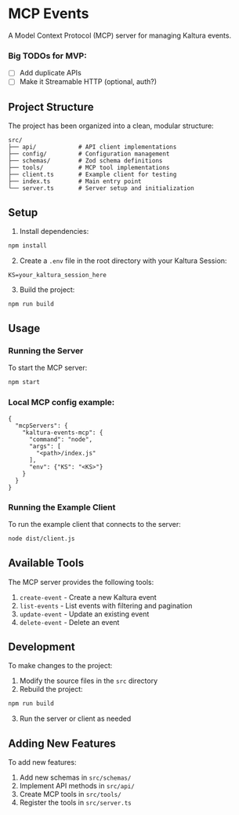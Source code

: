 # MCP Events

A Model Context Protocol (MCP) server for managing Kaltura events.

### Big TODOs for MVP:
- [ ] Add duplicate APIs
- [ ] Make it Streamable HTTP (optional, auth?)

## Project Structure

The project has been organized into a clean, modular structure:

```
src/
├── api/            # API client implementations
├── config/         # Configuration management
├── schemas/        # Zod schema definitions
├── tools/          # MCP tool implementations
├── client.ts       # Example client for testing
├── index.ts        # Main entry point
└── server.ts       # Server setup and initialization
```

## Setup

1. Install dependencies:
```bash
npm install
```

2. Create a `.env` file in the root directory with your Kaltura Session:
```
KS=your_kaltura_session_here
```

3. Build the project:
```bash
npm run build
```

## Usage

### Running the Server

To start the MCP server:

```bash
npm start
```

### Local MCP config example:

```
{
  "mcpServers": {
    "kaltura-events-mcp": {
      "command": "node",
      "args": [
        "<path>/index.js"
      ],
      "env": {"KS": "<KS>"}
    }
  }
}
```

### Running the Example Client

To run the example client that connects to the server:

```bash
node dist/client.js
```

## Available Tools

The MCP server provides the following tools:

1. `create-event` - Create a new Kaltura event
2. `list-events` - List events with filtering and pagination
3. `update-event` - Update an existing event
4. `delete-event` - Delete an event

## Development

To make changes to the project:

1. Modify the source files in the `src` directory
2. Rebuild the project:
```bash
npm run build
```
3. Run the server or client as needed

## Adding New Features

To add new features:

1. Add new schemas in `src/schemas/`
2. Implement API methods in `src/api/`
3. Create MCP tools in `src/tools/`
4. Register the tools in `src/server.ts`
